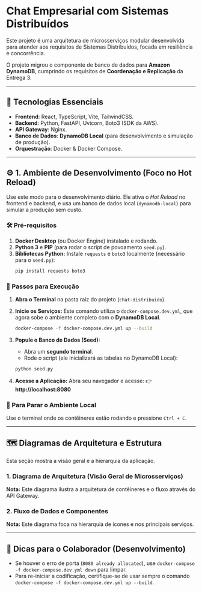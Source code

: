 # Chat Empresarial com Sistemas Distribuídos

Este projeto é uma arquitetura de microsserviços modular desenvolvida para atender aos requisitos de Sistemas Distribuídos, focada em resiliência e concorrência.

O projeto migrou o componente de banco de dados para **Amazon DynamoDB**, cumprindo os requisitos de **Coordenação e Replicação** da Entrega 3.

---

## 🚀 Tecnologias Essenciais

* **Frontend**: React, TypeScript, Vite, TailwindCSS.
* **Backend**: Python, FastAPI, Uvicorn, Boto3 (SDK da AWS).
* **API Gateway**: Nginx.
* **Banco de Dados**: **DynamoDB Local** (para desenvolvimento e simulação de produção).
* **Orquestração**: Docker & Docker Compose.

---

## ⚙️ 1. Ambiente de Desenvolvimento (Foco no Hot Reload)

Use este modo para o desenvolvimento diário. Ele ativa o *Hot Reload* no frontend e backend, e usa um banco de dados local (`dynamodb-local`) para simular a produção sem custo.

### 🛠️ Pré-requisitos
1.  **Docker Desktop** (ou Docker Engine) instalado e rodando.
2.  **Python 3** e **PIP** (para rodar o script de povoamento `seed.py`).
3.  **Bibliotecas Python:** Instale `requests` e `boto3` localmente (necessário para o `seed.py`):
    ```bash
    pip install requests boto3
    ```

### 🏃 Passos para Execução

1.  **Abra o Terminal** na pasta raiz do projeto (`chat-distribuido`).
2.  **Inicie os Serviços:** Este comando utiliza o `docker-compose.dev.yml`, que agora sobe o ambiente completo com o **DynamoDB Local**.
    ```bash
    docker-compose -f docker-compose.dev.yml up --build
    ```

3.  **Popule o Banco de Dados (Seed):**
    * Abra um **segundo terminal**.
    * Rode o script (ele inicializará as tabelas no DynamoDB Local):
    ```bash
    python seed.py
    ```

4.  **Acesse a Aplicação:**
    Abra seu navegador e acesse:
    👉 **http://localhost:8080**

### 🛑 Para Parar o Ambiente Local

Use o terminal onde os contêineres estão rodando e pressione `Ctrl + C`.

---

## 🗺️ Diagramas de Arquitetura e Estrutura

Esta seção mostra a visão geral e a hierarquia da aplicação.

### 1. Diagrama de Arquitetura (Visão Geral de Microsserviços)

**Nota:** Este diagrama ilustra a arquitetura de contêineres e o fluxo através do API Gateway.



### 2. Fluxo de Dados e Componentes

**Nota:** Este diagrama foca na hierarquia de ícones e nos principais serviços.



---

## 🚨 Dicas para o Colaborador (Desenvolvimento)

- Se houver o erro de porta (`8080 already allocated`), use `docker-compose -f docker-compose.dev.yml down` para limpar.
- Para re-iniciar a codificação, certifique-se de usar sempre o comando `docker-compose -f docker-compose.dev.yml up --build`.